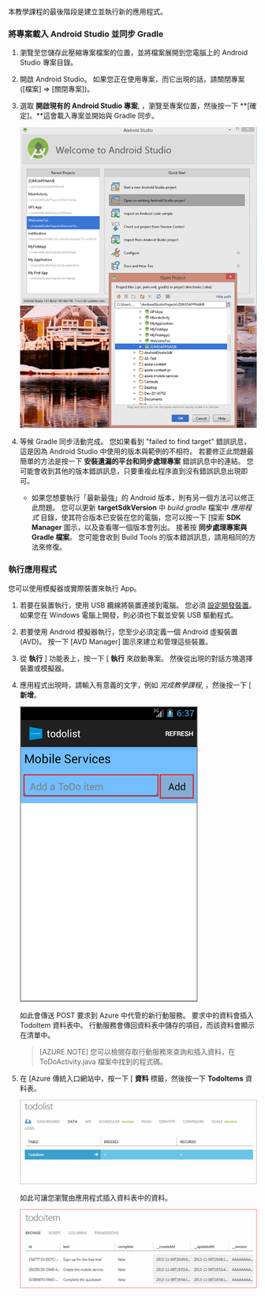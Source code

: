 本教學課程的最後階段是建立並執行新的應用程式。

### 將專案載入 Android Studio 並同步 Gradle

1. 瀏覽至您儲存此壓縮專案檔案的位置，並將檔案展開到您電腦上的 Android Studio 專案目錄。

2. 開啟 Android Studio。 如果您正在使用專案，而它出現的話，請關閉專案 ([檔案] => [關閉專案])。

3. 選取 **開啟現有的 Android Studio 專案**, ，瀏覽至專案位置，然後按一下 **[確定]。**這會載入專案並開始與 Gradle 同步。

    ![](./media/mobile-services-android-get-started/android-studio-import-project.png)

4. 等候 Gradle 同步活動完成。 您如果看到 "failed to find target" 錯誤訊息，這是因為 Android Studio 中使用的版本與範例的不相符。 若要修正此問題最簡單的方法是按一下 **安裝遺漏的平台和同步處理專案** 錯誤訊息中的連結。 您可能會收到其他的版本錯誤訊息，只要重複此程序直到沒有錯誤訊息出現即可。
    - 如果您想要執行「最新最強」的 Android 版本，則有另一個方法可以修正此問題。 您可以更新 **targetSdkVersion** 中 *build.gradle* 檔案中 *應用程式* 目錄，使其符合版本已安裝在您的電腦，您可以按一下 [探索 **SDK Manager** 圖示，以及查看哪一個版本會列出。 接著按 **同步處理專案與 Gradle 檔案**。 您可能會收到 Build Tools 的版本錯誤訊息，請用相同的方法來修復。

### 執行應用程式

您可以使用模擬器或實際裝置來執行 App。

1. 若要在裝置執行，使用 USB 纜線將裝置連接到電腦。 您必須 [設定開發裝置](https://developer.android.com/training/basics/firstapp/running-app.html)。 如果您在 Windows 電腦上開發，則必須也下載並安裝 USB 驅動程式。

2. 若要使用 Android 模擬器執行，您至少必須定義一個 Android 虛擬裝置 (AVD)。 按一下 [AVD Manager] 圖示來建立和管理這些裝置。

3. 從 **執行** ] 功能表上，按一下 [ **執行** 來啟動專案。 然後從出現的對話方塊選擇裝置或模擬器。

4. 應用程式出現時，請輸入有意義的文字，例如 _完成教學課程_, ，然後按一下 [ **新增**。

    ![](./media/mobile-services-android-get-started/mobile-quickstart-startup-android.png)

    如此會傳送 POST 要求到 Azure 中代管的新行動服務。 要求中的資料會插入 TodoItem 資料表中。 行動服務會傳回資料表中儲存的項目，而該資料會顯示在清單中。

    > [AZURE.NOTE] 您可以檢閱存取行動服務來查詢和插入資料，在 ToDoActivity.java 檔案中找到的程式碼。

8. 在 [Azure 傳統入口網站中，按一下 [ **資料** 標籤，然後按一下 **TodoItems** 資料表。

    ![](./media/mobile-services-android-get-started/mobile-data-tab1.png)

    如此可讓您瀏覽由應用程式插入資料表中的資料。

    ![](./media/mobile-services-android-get-started/mobile-data-browse.png)

